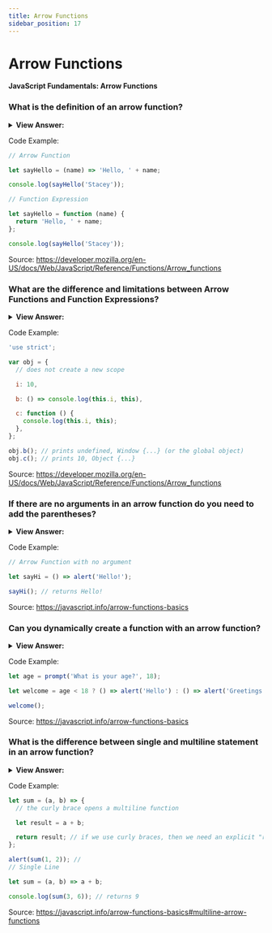 ```yaml
---
title: Arrow Functions
sidebar_position: 17
---
```


# Arrow Functions

**JavaScript Fundamentals: Arrow Functions**

<head>
  <title>Arrow Functions - JavaScript Interview Questions & Answers</title>
  <meta charSet="utf-8" />
</head>

### What is the definition of an arrow function?

<details>
  <summary><strong>View Answer:</strong></summary>
  <div>
  <div><strong>Interview Response:</strong> An arrow function expression is a compact alternative to a traditional function expression, but it is limited and cannot be used in all situations.
</div>
  </div>
</details>

Code Example:

```js
// Arrow Function

let sayHello = (name) => 'Hello, ' + name;

console.log(sayHello('Stacey'));

// Function Expression

let sayHello = function (name) {
  return 'Hello, ' + name;
};

console.log(sayHello('Stacey'));
```

Source: <https://developer.mozilla.org/en-US/docs/Web/JavaScript/Reference/Functions/Arrow_functions>

### What are the difference and limitations between Arrow Functions and Function Expressions?

<details>
  <summary><strong>View Answer:</strong></summary>
  <div>
  <div><strong>Interview Response:</strong>  An arrow function does not have bindings to this or super and cannot be used as a method or constructor. Also, it is not suitable for call, apply, bind.</div><br />
  <div><strong>Technical Response:</strong><br /><br /><strong>Differences & Limitations:</strong><br /><br />
  <ol>
    <li>Does not have its own bindings to this or super and should not be used as methods.</li>
    <li>Does not have arguments, or new.target keywords.</li>
    <li>Not suitable for call, apply and bind methods, which generally rely on establishing a scope.</li>
    <li>Cannot be used as constructors.</li>
    <li>Cannot use yield, within its body.</li>
  </ol>
  </div>
  </div>
</details>

Code Example:

```js
'use strict';

var obj = {
  // does not create a new scope

  i: 10,

  b: () => console.log(this.i, this),

  c: function () {
    console.log(this.i, this);
  },
};

obj.b(); // prints undefined, Window {...} (or the global object)
obj.c(); // prints 10, Object {...}
```

Source: <https://developer.mozilla.org/en-US/docs/Web/JavaScript/Reference/Functions/Arrow_functions>

### If there are no arguments in an arrow function do you need to add the parentheses?

<details>
  <summary><strong>View Answer:</strong></summary>
  <div>
  <div><strong>Interview Response:</strong> Yes, if there are no arguments, then the parentheses should be present in your arrow function. Otherwise, it will throw a syntax error.
</div>
  </div>
</details>

Code Example:

```js
// Arrow Function with no argument

let sayHi = () => alert('Hello!');

sayHi(); // returns Hello!
```

Source: <https://javascript.info/arrow-functions-basics>

### Can you dynamically create a function with an arrow function?

<details>
  <summary><strong>View Answer:</strong></summary>
  <div>
  <div><strong>Interview Response:</strong> Yes, it is possible to dynamically create an arrow function in JavaScript. An example of this is a ternary statement that returns two anonymous arrow functions.
</div>
  </div>
</details>

Code Example:

```js
let age = prompt('What is your age?', 18);

let welcome = age < 18 ? () => alert('Hello') : () => alert('Greetings!');

welcome();
```

Source: <https://javascript.info/arrow-functions-basics>

### What is the difference between single and multiline statement in an arrow function?

<details>
  <summary><strong>View Answer:</strong></summary>
  <div>
  <div><strong>Interview Response:</strong> A multiline statement must be enclosed in curly brackets, but we can omit the curly brackets in a single line statement.
</div>
  </div>
</details>

Code Example:

```js
let sum = (a, b) => {
  // the curly brace opens a multiline function

  let result = a + b;

  return result; // if we use curly braces, then we need an explicit "return”.
};

alert(sum(1, 2)); //
// Single Line

let sum = (a, b) => a + b;

console.log(sum(3, 6)); // returns 9
```

Source: <https://javascript.info/arrow-functions-basics#multiline-arrow-functions>
